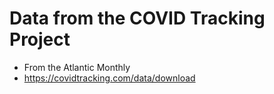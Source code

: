 # Data from the COVID Tracking Project #
* From the Atlantic Monthly
* <https://covidtracking.com/data/download>
